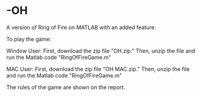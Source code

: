 # -OH
A version of Ring of Fire on MATLAB with an added feature.


To play the game:

Window User: First, download the zip file "OH.zip." Then, unzip the file and run the Matlab code "RingOfFireGame.m"

MAC User: First, download the zip file "OH MAC.zip." Then, unzip the file and run the Matlab code "RingOfFireGame.m"

The rules of the game are shown on the report.
